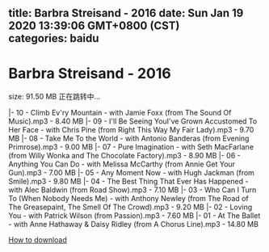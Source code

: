 
title: Barbra Streisand - 2016
date: Sun Jan 19 2020 13:39:06 GMT+0800 (CST)    
categories: baidu
---

# Barbra Streisand - 2016
size: 91.50 MB
 正在跳转中...
 
|- 10 - Climb Ev'ry Mountain - with Jamie Foxx (from The Sound Of Music).mp3 - 8.40 MB
|- 09 - I'll Be Seeing YouI've Grown Accustomed To Her Face - with Chris Pine (from Right This Way  My Fair Lady).mp3 - 9.70 MB
|- 08 - Take Me To the World - with Antonio Banderas (from Evening Primrose).mp3 - 9.00 MB
|- 07 - Pure Imagination - with Seth MacFarlane (from Willy Wonka and The Chocolate Factory).mp3 - 8.90 MB
|- 06 - Anything You Can Do - with Melissa McCarthy (from Annie Get Your Gun).mp3 - 7.00 MB
|- 05 - Any Moment Now - with Hugh Jackman (from Smile).mp3 - 9.80 MB
|- 04 - The Best Thing That Ever Has Happened - with Alec Baldwin (from Road Show).mp3 - 7.10 MB
|- 03 - Who Can I Turn To (When Nobody Needs Me) - with Anthony Newley (from The Road of The Greasepaint, The Smell Of The Crowd).mp3 - 9.20 MB
|- 02 - Loving You - with Patrick Wilson (from Passion).mp3 - 7.60 MB
|- 01 - At The Ballet - with Anne Hathaway & Daisy Ridley (from A Chorus Line).mp3 - 14.80 MB

[How to download](https://bpcam.bemobtrk.com/go/2ceec3aa-1ca2-46d6-b9ff-aaa5c184517c?jno=846)